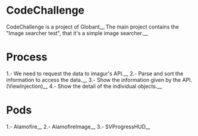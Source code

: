 # CodeChallenge

CodeChallenge is a project of Globant__
The main project contains the "Image searcher test", that it's a simple image searcher.__

# Process 
1.- We need to request the data to imagur's API.__
2.- Parse and sort the information to access the data.__
3.- Show the information given by the API. (ViewInjection)__
4.- Show the detail of the individual objects.__

# Pods
1.- Alamofire__
2.- AlamofireImage__
3.- SVProgressHUD__
